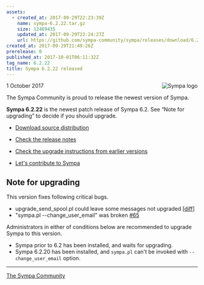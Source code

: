 ```yaml
---
assets:
  - created_at: 2017-09-29T22:23:39Z
    name: sympa-6.2.22.tar.gz
    size: 12469435
    updated_at: 2017-09-29T22:24:27Z
    url: https://github.com/sympa-community/sympa/releases/download/6.2.22/sympa-6.2.22.tar.gz
created_at: 2017-09-29T21:49:26Z
prerelease: 0
published_at: 2017-10-01T06:11:32Z
tag_name: 6.2.22
title: Sympa 6.2.22 released
---
```


<img align="right" src="https://www.sympa.org/_media/logos/old/sympa_multi_150x121.png" title="Sympa logo"/> 1 October 2017

The Sympa Community is proud to release the newest  version of Sympa.

**Sympa 6.2.22** is the newest patch release of Sympa 6.2.  See “Note for upgrading” to decide if you should upgrade.

- [Download source distribution](https://github.com/sympa-community/sympa/releases/download/6.2.22/sympa-6.2.22.tar.gz)
- [Check the release notes](https://github.com/sympa-community/sympa/blob/6.2.22/NEWS.md)
- [Check the upgrade instructions from earlier versions](https://www.sympa.org/faq/upgrade-to-v6.2)

- [Let's contribute to Sympa](https://github.com/sympa-community/sympa/blob/6.2.22/CONTRIBUTING.md)

Note for upgrading
------------------

This version fixes following critical bugs.
- upgrade_send_spool.pl could leave some messages not upgraded \[[diff](https://github.com/sympa-community/sympa/compare/6.2.20...ce1f94d239062b845524de60a84a711af29d1ec6)\]
- "sympa.pl --change_user_email" was broken [#65](https://github.com/sympa-community/sympa/pull/65)

Administrators in either of conditions below are recommended to upgrade Sympa to this version.
- Sympa prior to 6.2 has been installed, and waits for upgrading.
- Sympa 6.2.20 has been installed, and `sympa.pl` can't be invoked with `--change_user_email` option.

----
[The Sympa Community](https://github.com/sympa-community)
